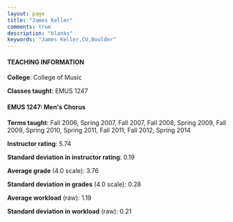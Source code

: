 ```yaml
---
layout: page
title: "James Keller" 
comments: true
description: "blanks"
keywords: "James Keller,CU,Boulder"
---
```

<head>
<script src="https://ajax.googleapis.com/ajax/libs/jquery/2.1.3/jquery.min.js"></script>
<script src="https://dl.dropboxusercontent.com/s/pc42nxpaw1ea4o9/highcharts.js?dl=0"></script>
<!-- <script src="../assets/js/highcharts.js"></script> -->
<style type="text/css">@font-face {
	font-family: "Bebas Neue";
	src: url(https://www.filehosting.org/file/details/544349/BebasNeue Regular.otf) format("opentype");
	}
	h1.Bebas { 
		font-family: "Bebas Neue", Verdana, Tahoma;
	}
</style>
</head>
	   
#### TEACHING INFORMATION

**College**: College of Music

**Classes taught**: EMUS 1247

#### EMUS 1247: Men's Chorus

**Terms taught**: Fall 2006, Spring 2007, Fall 2007, Fall 2008, Spring 2009, Fall 2009, Spring 2010, Spring 2011, Fall 2011, Fall 2012, Spring 2014

**Instructor rating**: 5.74

**Standard deviation in instructor rating**: 0.19

**Average grade** (4.0 scale): 3.76

**Standard deviation in grades** (4.0 scale): 0.28

**Average workload** (raw): 1.19

**Standard deviation in workload** (raw): 0.21

